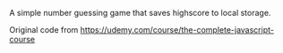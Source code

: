 A simple number guessing game that saves highscore to local storage.

Original code from https://udemy.com/course/the-complete-javascript-course
